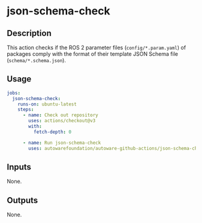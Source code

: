 # json-schema-check

## Description

This action checks if the ROS 2 parameter files (`config/*.param.yaml`) of packages comply with the format of their template JSON Schema file (`schema/*.schema.json`).

## Usage

```yaml
jobs:
  json-schema-check:
    runs-on: ubuntu-latest
    steps:
      - name: Check out repository
        uses: actions/checkout@v3
        with:
          fetch-depth: 0

      - name: Run json-schema-check
        uses: autowarefoundation/autoware-github-actions/json-schema-check@v1
```

## Inputs

None.

## Outputs

None.
